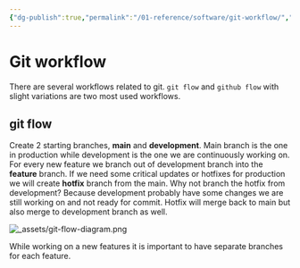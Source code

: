 ```yaml
---
{"dg-publish":true,"permalink":"/01-reference/software/git-workflow/","title":"Git workflow","tags":["git","workflow"]}
---
```



# Git workflow

There are several workflows related to git. `git flow` and `github flow` with slight variations are two most used workflows.

## git flow

Create 2 starting branches, **main** and **development**. Main branch is the one in production while development is the one we are continuously working on. For every new feature we branch out of development branch into the **feature** branch. If we need some critical updates or hotfixes for production we will create **hotfix** branch from the main. Why not branch the hotfix from development? Because development probably have some changes we are still working on and not ready for commit. Hotfix will merge back to main but also merge to development branch as well.

![_assets/git-flow-diagram.png](/img/user/_assets/git-flow-diagram.png)

While working on a new features it is important to have separate branches for each feature.
